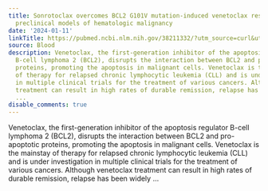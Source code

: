 ```yaml
---
title: Sonrotoclax overcomes BCL2 G101V mutation-induced venetoclax resistance in
  preclinical models of hematologic malignancy
date: '2024-01-11'
linkTitle: https://pubmed.ncbi.nlm.nih.gov/38211332/?utm_source=curl&utm_medium=rss&utm_campaign=journals&utm_content=7603509&fc=None&ff=20240112170537&v=2.18.0
source: Blood
description: Venetoclax, the first-generation inhibitor of the apoptosis regulator
  B-cell lymphoma 2 (BCL2), disrupts the interaction between BCL2 and pro-apoptotic
  proteins, promoting the apoptosis in malignant cells. Venetoclax is the mainstay
  of therapy for relapsed chronic lymphocytic leukemia (CLL) and is under investigation
  in multiple clinical trials for the treatment of various cancers. Although venetoclax
  treatment can result in high rates of durable remission, relapse has been widely
  ...
disable_comments: true
---
```

Venetoclax, the first-generation inhibitor of the apoptosis regulator B-cell lymphoma 2 (BCL2), disrupts the interaction between BCL2 and pro-apoptotic proteins, promoting the apoptosis in malignant cells. Venetoclax is the mainstay of therapy for relapsed chronic lymphocytic leukemia (CLL) and is under investigation in multiple clinical trials for the treatment of various cancers. Although venetoclax treatment can result in high rates of durable remission, relapse has been widely ...